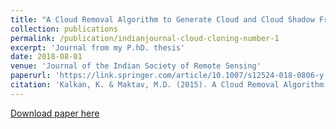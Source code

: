 ```yaml
---
title: "A Cloud Removal Algorithm to Generate Cloud and Cloud Shadow Free Images Using Information Cloning"
collection: publications
permalink: /publication/indianjournal-cloud-cloning-number-1
excerpt: 'Journal from my P.hD. thesis'
date: 2018-08-01
venue: 'Journal of the Indian Society of Remote Sensing'
paperurl: 'https://link.springer.com/article/10.1007/s12524-018-0806-y'
citation: 'Kalkan, K. & Maktav, M.D. (2015). A Cloud Removal Algorithm to Generate Cloud and Cloud Shadow Free Images Using Information Cloning; <i>Journal of the Indian Society of Remote Sensing/i>. 46(8).'
---
```

[Download paper here](https://link.springer.com/article/10.1007/s12524-018-0806-y)

